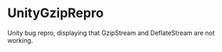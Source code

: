 UnityGzipRepro
==============

Unity bug repro, displaying that GzipStream and DeflateStream are not working.
